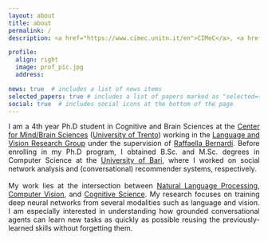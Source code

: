 ```yaml
---
layout: about
title: about
permalink: /
description: <a href="https://www.cimec.unitn.it/en">CIMeC</a>, <a href="https://www.unitn.it/en">University of Trento</a>, Italy.

profile:
  align: right
  image: prof_pic.jpg
  address:

news: true  # includes a list of news items
selected_papers: true # includes a list of papers marked as "selected={true}"
social: true  # includes social icons at the bottom of the page
---
```


<p style='text-align: justify;'>
I am a 4th year Ph.D student in Cognitive and Brain Sciences at the <a href="https://www.cimec.unitn.it/en">Center for Mind/Brain Sciences</a> (<a href="https://www.unitn.it/en">University of Trento</a>) working in the <a href="https://www.cimec.unitn.it/en/257/language-and-vision-lavi">Language and Vision Research Group</a> under the supervision of <a href="http://disi.unitn.it/~bernardi/">Raffaella Bernardi</a>. Before enrolling in my Ph.D program, I obtained B.Sc. and M.Sc. degrees in Computer Science at the <a href="https://www.uniba.it/english-version">University of Bari</a>, where I worked on social network analysis and (conversational) recommender systems, respectively.
<br/>
<br/>
My work lies at the intersection between <a href="https://en.wikipedia.org/wiki/Natural_language_processing">Natural Language Processing</a>, <a href="https://en.wikipedia.org/wiki/Computer_vision">Computer Vision</a>, and <a href="https://en.wikipedia.org/wiki/Cognitive_science">Cognitive Science</a>. My research focuses on training deep neural networks from several modalities such as language and vision. I am especially interested in understanding how grounded conversational agents can learn new tasks as quickly as possible reusing the previously-learned skills without forgetting them.
<br/>
